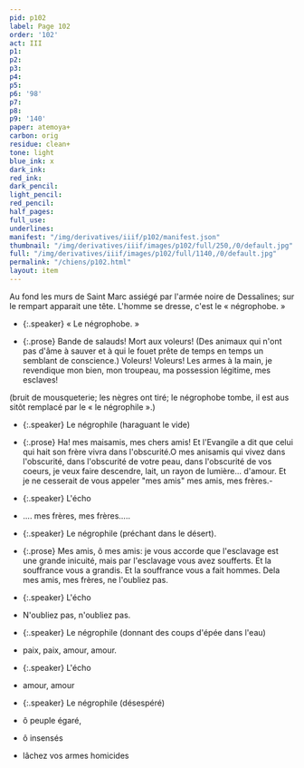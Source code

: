 ```yaml
---
pid: p102
label: Page 102
order: '102'
act: III
p1: 
p2: 
p3: 
p4: 
p5: 
p6: '98'
p7: 
p8: 
p9: '140'
paper: atemoya+
carbon: orig
residue: clean+
tone: light
blue_ink: x
dark_ink: 
red_ink: 
dark_pencil: 
light_pencil: 
red_pencil: 
half_pages: 
full_use: 
underlines: 
manifest: "/img/derivatives/iiif/p102/manifest.json"
thumbnail: "/img/derivatives/iiif/images/p102/full/250,/0/default.jpg"
full: "/img/derivatives/iiif/images/p102/full/1140,/0/default.jpg"
permalink: "/chiens/p102.html"
layout: item
---
```




<span class="delete">Au fond les murs de Saint Marc assiégé par l'armée noire de Dessalines; </span>sur le rempart apparait une tête. L'homme se dresse, c'est le <span class="add  ">«&nbsp;</span>négrophobe.<span class="add  ">&nbsp;»</span>



- {:.speaker} <span class="add  ">«&nbsp;</span>Le négrophobe.<span class="add  ">&nbsp;»</span>

- {:.prose} Bande de salauds! Mort aux voleurs! <span class="add blue-ink inline">(</span>Des animaux qui n'ont pas d'âme à sauver et à qui le fouet prête de temps en temps un semblant de conscience.<span class="add blue-ink inline">)</span> Voleurs! Voleurs! Les armes à la<span class="add  ">&nbsp;</span>main, je revendique mon bien, mon troupeau, ma possession légitime, mes esclaves!


(bruit de mousqueter<span class="add  ">i</span>e; les nègres ont tiré; le négrophobe tombe, il est aus sitôt remplacé par le <span class="add  ">«&nbsp;</span>le négrophile<span class="add  ">&nbsp;»</span>.)


- {:.speaker} Le négrophile  (haraguant le vide)

- {:.prose} Ha! mes <span class="delete">mais</span><span class="add blue-ink above">amis</span>, mes chers amis! Et l'Evangile a dit que celui qui hait son frère vivra dans l'obscurité.O mes <span class="delete">anis</span><span class="add blue-ink above">amis</span> qui vivez dans l'obscurité, dans l'obscurité de votre peau, dans l'obscurité de vos coeurs, je veux faire descendre, lait, un rayon de lumière... d'amour. Et je ne cesserai<span class="delete">t</span> de vous appeler "mes amis" mes amis, mes frères.<span class="delete">-</span>


- {:.speaker} L'écho

- .... mes frères, mes frères.....

- {:.speaker} Le négrophile  (préchant dans le désert).

- {:.prose} Mes amis, ô mes amis: je vous accorde que l'esclavage est une grande inicuité, mais par l'esclavage vous avez souffert<span class="delete">s</span>. Et la souffrance vous a grandis. Et la souffrance vous a fait hommes. Dela mes amis, mes frères<span class="add blue-ink inline">,</span> ne l'oubliez pas.


- {:.speaker} L'écho

- N'oubliez pas, n'oubliez pas.

- {:.speaker} Le négrophile  (donnant des coups d'épée dans l'eau)

- paix, paix, amour, amour.


- {:.speaker} L'écho

- amour, amour

- {:.speaker} Le négrophile  (désespéré)

- ô peuple égaré,
- ô insensés
- lâchez vos armes homicides




